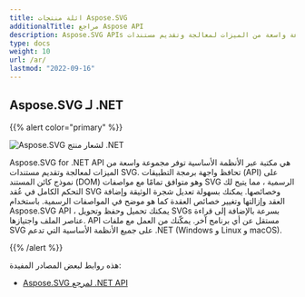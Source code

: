 ```yaml
---
title: ائلة منتجات Aspose.SVG
additionalTitle: مراجع Aspose API
description: Aspose.SVG APIs توفر مجموعة واسعة من الميزات لمعالجة وتقديم مستندات SVG. يمكنك الحصول على جميع الميزات (برمجيًا) المطلوبة في محرر svg.
type: docs
weight: 10
url: /ar/
lastmod: "2022-09-16"
---
```


## Aspose.SVG لـ .NET

{{% alert color="primary" %}} 

![Aspose.SVG لشعار منتج .NET](../home_1.png)


Aspose.SVG for .NET API هي مكتبة عبر الأنظمة الأساسية توفر مجموعة واسعة من الميزات لمعالجة وتقديم مستندات SVG. تحافظ واجهة برمجة التطبيقات (API) على نموذج كائن المستند (DOM) وهو متوافق تمامًا مع مواصفات SVG الرسمية ، مما يتيح لك التحكم الكامل في عُقد SVG وخصائصها. يمكنك بسهولة تعديل شجرة الوثيقة وإضافة العقد وإزالتها وتغيير خصائص العقدة كما هو موضح في المواصفات الرسمية. باستخدام Aspose.SVG API ، يمكنك تحميل وحفظ وتحويل SVGs بسرعة بالإضافة إلى قراءة عناصر الملف واجتيازها. API مستقل عن أي برنامج آخر. يمكّنك من العمل مع ملفات SVG على جميع الأنظمة الأساسية التي تدعم .NET (Windows و Linux و macOS).

{{% /alert %}} 

هذه روابط لبعض المصادر المفيدة:
- [Aspose.SVG لمرجع .NET API](/svg/ar/net/)


